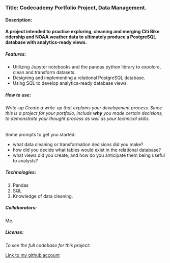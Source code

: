 ### Title: Codecademy Portfolio Project, Data Management.

#### Description:

#### A project intended to practice exploring, cleaning and merging Citi Bike ridership and NOAA weather data to ultimately produce a PostgreSQL database with analytics-ready views.

##### Features:

- Utilizing Jupyter notebooks and the pandas python library to expolore, clean and transform datasets.
- Designing and implementing a relational PostgreSQL database.
- Using SQL to develop analytics-ready database views.

##### How to use:

###### Write-up Create a write-up that explains your development process. Since this is a project for your portfolio, include **why** you made certain decisions, to demonstrate your thought process as well as your technical skills.

Some prompts to get you started:

- what data cleaning or transformation decisions did you make?
- how did you decide what tables would exist in the relational database?
- what views did you create, and how do you anticipate them being useful to analysts?

##### Technologies:

1. Pandas
2. SQL
3. Knowledge of data cleaning.

##### Collaborators:

Me.

##### License:



*To see the full codebase for this project:*

[Link to my github account](https://dcremas.github.io/portfolio_project8)

